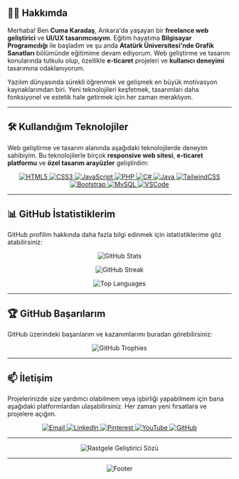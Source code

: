 ## 👨‍💻 Hakkımda

Merhaba! Ben **Cuma Karadaş**, Ankara'da yaşayan bir **freelance web geliştirici** ve **UI/UX tasarımcısıyım**. Eğitim hayatıma **Bilgisayar Programcılığı** ile başladım ve şu anda **Atatürk Üniversitesi'nde Grafik Sanatları** bölümünde eğitimime devam ediyorum. Web geliştirme ve tasarım konularında tutkulu olup, özellikle **e-ticaret** projeleri ve **kullanıcı deneyimi** tasarımına odaklanıyorum.

Yazılım dünyasında sürekli öğrenmek ve gelişmek en büyük motivasyon kaynaklarımdan biri. Yeni teknolojileri keşfetmek, tasarımları daha fonksiyonel ve estetik hale getirmek için her zaman meraklıyım.

---

## 🛠️ Kullandığım Teknolojiler

Web geliştirme ve tasarım alanında aşağıdaki teknolojilerde deneyim sahibiyim. Bu teknolojilerle birçok **responsive web sitesi**, **e-ticaret platformu** ve **özel tasarım arayüzler** geliştirdim:

<p align="center">
  <a href="https://https://cumakaradas.github.io/-TurkceKaynaklarListesi/" target="_blank">
    <img src="https://img.shields.io/badge/html5-%23E34F26.svg?style=for-the-badge&logo=html5&logoColor=white" alt="HTML5"/>
  </a>
  <a href="https://https://cumakaradas.github.io/-TurkceKaynaklarListesi/" target="_blank">
    <img src="https://img.shields.io/badge/css3-%231572B6.svg?style=for-the-badge&logo=css3&logoColor=white" alt="CSS3"/>
  </a>
  <a href="https://https://cumakaradas.github.io/-TurkceKaynaklarListesi/" target="_blank">
    <img src="https://img.shields.io/badge/javascript-%23323330.svg?style=for-the-badge&logo=javascript&logoColor=%23F7DF1E" alt="JavaScript"/>
  </a>
  <a href="https://https://cumakaradas.github.io/-TurkceKaynaklarListesi/" target="_blank">
    <img src="https://img.shields.io/badge/php-%23777BB4.svg?style=for-the-badge&logo=php&logoColor=white" alt="PHP"/>
  </a>
  <a href="https://https://cumakaradas.github.io/-TurkceKaynaklarListesi/" target="_blank">
    <img src="https://img.shields.io/badge/c%23-%23239120.svg?style=for-the-badge&logo=csharp&logoColor=white" alt="C#"/>
  </a>
  <a href="https://https://cumakaradas.github.io/-TurkceKaynaklarListesi/" target="_blank">
    <img src="https://img.shields.io/badge/java-%23ED8B00.svg?style=for-the-badge&logo=openjdk&logoColor=white" alt="Java"/>
  </a>
  <a href="https://https://cumakaradas.github.io/-TurkceKaynaklarListesi/" target="_blank">
    <img src="https://img.shields.io/badge/tailwindcss-%2338B2AC.svg?style=for-the-badge&logo=tailwind-css&logoColor=white" alt="TailwindCSS"/>
  </a>
  <a href="https://https://cumakaradas.github.io/-TurkceKaynaklarListesi/" target="_blank">
    <img src="https://img.shields.io/badge/bootstrap-%238511FA.svg?style=for-the-badge&logo=bootstrap&logoColor=white" alt="Bootstrap"/>
  </a>
  <a href="https://https://cumakaradas.github.io/-TurkceKaynaklarListesi/" target="_blank">
    <img src="https://img.shields.io/badge/mysql-4479A1.svg?style=for-the-badge&logo=mysql&logoColor=white" alt="MySQL"/>
  </a>
  <a href="https://https://cumakaradas.github.io/-TurkceKaynaklarListesi/" target="_blank">
    <img src="https://img.shields.io/badge/-VSCode-007ACC?style=for-the-badge&logo=visual-studio-code&logoColor=white" alt="VSCode"/>
  </a>
</p>

---

## 📊 GitHub İstatistiklerim

GitHub profilim hakkında daha fazla bilgi edinmek için istatistiklerime göz atabilirsiniz:

<p align="center">
  <img src="https://github-readme-stats.vercel.app/api?username=CumaKaradas&show_icons=true&theme=radical" alt="GitHub Stats" />
</p>

<p align="center">
  <img src="https://github-readme-streak-stats.herokuapp.com/?user=CumaKaradas&theme=radical" alt="GitHub Streak" />
</p>

<p align="center">
  <img src="https://github-readme-stats.vercel.app/api/top-langs/?username=CumaKaradas&layout=compact&theme=radical" alt="Top Languages" />
</p>

---

## 🏆 GitHub Başarılarım

GitHub üzerindeki başarılarım ve kazanımlarımı buradan görebilirsiniz:

<p align="center">
  <img src="https://github-profile-trophy.vercel.app/?username=CumaKaradas&theme=darkhub&column=7&margin-w=15&margin-h=15" alt="GitHub Trophies" />
</p>

---

## 📫 İletişim

Projelerinizde size yardımcı olabilmem veya işbirliği yapabilmem için bana aşağıdaki platformlardan ulaşabilirsiniz. Her zaman yeni fırsatlara ve projelere açığım.

<p align="center">
  <a href="mailto:cumakaradash@protonmail.com">
    <img src="https://img.shields.io/badge/-Email-D14836?style=for-the-badge&logo=gmail&logoColor=white" alt="Email"/>
  </a>
  <a href="https://www.linkedin.com/in/cuma-karada%C5%9F-0a5092261/">
    <img src="https://img.shields.io/badge/LinkedIn-%230077B5.svg?style=for-the-badge&logo=linkedin&logoColor=white" alt="LinkedIn"/>
  </a>
  <a href="https://tr.pinterest.com/PogacaSevenOrdek/">
    <img src="https://img.shields.io/badge/Pinterest-%23E60023.svg?style=for-the-badge&logo=Pinterest&logoColor=white" alt="Pinterest"/>
  </a>
  <a href="https://www.youtube.com/@CumaKaradash">
    <img src="https://img.shields.io/badge/YouTube-%23FF0000.svg?style=for-the-badge&logo=YouTube&logoColor=white" alt="YouTube"/>
  </a>
  <a href="https://github.com/CumaKaradas">
    <img src="https://img.shields.io/badge/GitHub-%2312100E.svg?style=for-the-badge&logo=github&logoColor=white" alt="GitHub"/>
  </a>
</p>

---

<p align="center">
  <img src="https://quotes-github-readme.vercel.app/api?type=horizontal&theme=dark" alt="Rastgele Geliştirici Sözü"/>
</p>

---

<p align="center">
  <img src="https://capsule-render.vercel.app/api?type=waving&color=gradient&height=100&section=footer" alt="Footer" />
</p>
